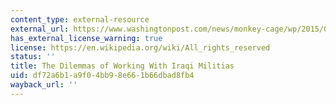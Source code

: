```yaml
---
content_type: external-resource
external_url: https://www.washingtonpost.com/news/monkey-cage/wp/2015/06/25/the-dilemmas-of-working-with-iraqi-militias/?utm_term=.dd7e4a693a12
has_external_license_warning: true
license: https://en.wikipedia.org/wiki/All_rights_reserved
status: ''
title: The Dilemmas of Working With Iraqi Militias
uid: df72a6b1-a9f0-4bb9-8e66-1b66dbad8fb4
wayback_url: ''
---
```

